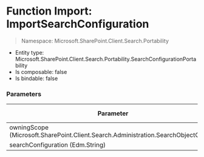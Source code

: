 # Function Import: ImportSearchConfiguration

> Namespace: Microsoft.SharePoint.Client.Search.Portability

- Entity type: Microsoft.SharePoint.Client.Search.Portability.SearchConfigurationPortability
- Is composable: false
- Is bindable: false

### Parameters

Parameter | SPO | SP 2019 | SP 2016 | SP 2013
----------|:---:|:-------:|:-------:|:-------:
owningScope (Microsoft.SharePoint.Client.Search.Administration.SearchObjectOwner) | ❌ | ❌ | ❌ | ✅
searchConfiguration (Edm.String) | ❌ | ❌ | ❌ | ✅